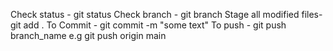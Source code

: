 Check status - git status
Check branch - git branch
Stage all modified files- git add .
To Commit - git commit -m "some text"
To push - git push branch_name  e.g git push origin main
